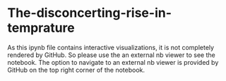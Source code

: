 # The-disconcerting-rise-in-temprature
As this ipynb file contains interactive visualizations, it is not completely rendered by GitHub. So please use the an external nb viewer to see the notebook. The option to navigate to an external nb viewer is provided by GitHub on the top right corner of the notebook. 
